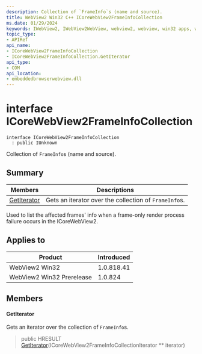 ```yaml
---
description: Collection of `FrameInfo`s (name and source).
title: WebView2 Win32 C++ ICoreWebView2FrameInfoCollection
ms.date: 01/29/2024
keywords: IWebView2, IWebView2WebView, webview2, webview, win32 apps, win32, edge, ICoreWebView2, ICoreWebView2Controller, browser control, edge html, ICoreWebView2FrameInfoCollection
topic_type: 
- APIRef
api_name:
- ICoreWebView2FrameInfoCollection
- ICoreWebView2FrameInfoCollection.GetIterator
api_type:
- COM
api_location:
- embeddedbrowserwebview.dll
---
```


# interface ICoreWebView2FrameInfoCollection

```
interface ICoreWebView2FrameInfoCollection
  : public IUnknown
```

Collection of `FrameInfo`s (name and source).

## Summary

 Members                        | Descriptions
--------------------------------|---------------------------------------------
[GetIterator](#getiterator) | Gets an iterator over the collection of `FrameInfo`s.

Used to list the affected frames' info when a frame-only render process failure occurs in the ICoreWebView2.

## Applies to

Product                         | Introduced
--------------------------------|---------------------------------------------
WebView2 Win32            |    1.0.818.41
WebView2 Win32 Prerelease |    1.0.824

## Members

#### GetIterator

Gets an iterator over the collection of `FrameInfo`s.

> public HRESULT [GetIterator](#getiterator)(ICoreWebView2FrameInfoCollectionIterator ** iterator)


